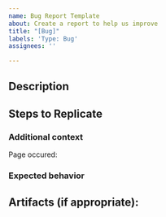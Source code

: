 ```yaml
---
name: Bug Report Template
about: Create a report to help us improve
title: "[Bug]"
labels: 'Type: Bug'
assignees: ''

---
```


## Description

<!--- A clear and concise description of what the bug is. -->  

## Steps to Replicate
<!---
1. Go to '...'
2. Click on '....'
3. Scroll down to '....'
4. See error
-->

### Additional context
<!--- Add any other context about the problem here. -->

Page occured: 

<!---
Desktop (please complete the following information):
 - OS: [e.g. iOS]
 - Browser [e.g. chrome, safari]
 - Version [e.g. 22]
-->

<!---
Smartphone (please complete the following information):
 - Device: [e.g. iPhone6]
 - OS: [e.g. iOS8.1]
 - Browser [e.g. stock browser, safari]
 - Version [e.g. 22]
-->

###  Expected behavior

<!--- A clear and concise description of what you expected to happen. --> 

## Artifacts (if appropriate): 

<!--- Include videos, pictures, or copy text of the bugs occurance -->
